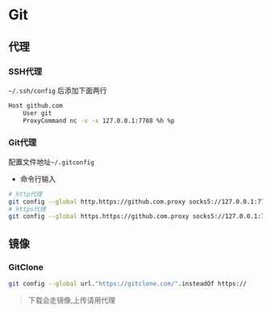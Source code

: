 # Git

## 代理

### SSH代理

 `~/.ssh/config` 后添加下面两行

```bash
Host github.com
    User git
    ProxyCommand nc -v -x 127.0.0.1:7788 %h %p
```

### Git代理

配置文件地址`~/.gitconfig`

-   命令行输入

```bash
# http代理
git config --global http.https://github.com.proxy socks5://127.0.0.1:7788
# https代理
git config --global https.https://github.com.proxy socks5://127.0.0.1:7788
```

## 镜像

### GitClone

```bash
git config --global url."https://gitclone.com/".insteadOf https://
```

>   下载会走镜像,上传请用代理
